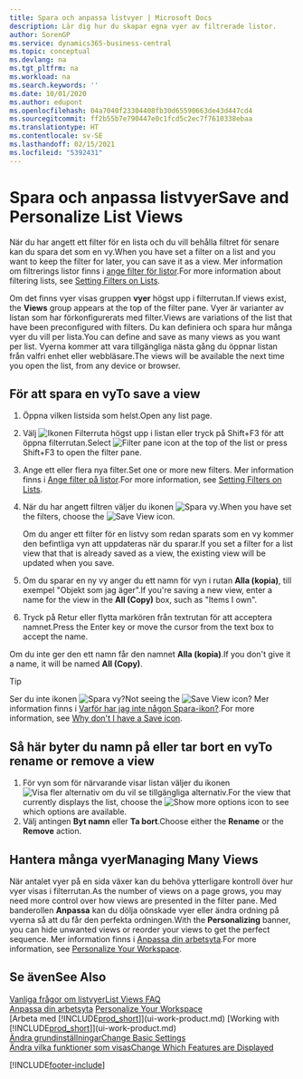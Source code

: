 ```yaml
---
title: Spara och anpassa listvyer | Microsoft Docs
description: Lär dig hur du skapar egna vyer av filtrerade listor.
author: SorenGP
ms.service: dynamics365-business-central
ms.topic: conceptual
ms.devlang: na
ms.tgt_pltfrm: na
ms.workload: na
ms.search.keywords: ''
ms.date: 10/01/2020
ms.author: edupont
ms.openlocfilehash: 04a7040f23304408fb30d65590663de43d447cd4
ms.sourcegitcommit: ff2b55b7e790447e0c1fcd5c2ec7f7610338ebaa
ms.translationtype: HT
ms.contentlocale: sv-SE
ms.lasthandoff: 02/15/2021
ms.locfileid: "5392431"
---
```

# <a name="save-and-personalize-list-views"></a><span data-ttu-id="e51f6-103">Spara och anpassa listvyer</span><span class="sxs-lookup"><span data-stu-id="e51f6-103">Save and Personalize List Views</span></span>
<span data-ttu-id="e51f6-104">När du har angett ett filter för en lista och du vill behålla filtret för senare kan du spara det som en vy.</span><span class="sxs-lookup"><span data-stu-id="e51f6-104">When you have set a filter on a list and you want to keep the filter for later, you can save it as a view.</span></span> <span data-ttu-id="e51f6-105">Mer information om filtrerings listor finns i [ange filter för listor](ui-enter-criteria-filters.md#setting-filters-on-lists).</span><span class="sxs-lookup"><span data-stu-id="e51f6-105">For more information about filtering lists, see [Setting Filters on Lists](ui-enter-criteria-filters.md#setting-filters-on-lists).</span></span>

<span data-ttu-id="e51f6-106">Om det finns vyer visas gruppen **vyer** högst upp i filterrutan.</span><span class="sxs-lookup"><span data-stu-id="e51f6-106">If views exist, the **Views** group appears at the top of the filter pane.</span></span> <span data-ttu-id="e51f6-107">Vyer är varianter av listan som har förkonfigurerats med filter.</span><span class="sxs-lookup"><span data-stu-id="e51f6-107">Views are variations of the list that have been preconfigured with filters.</span></span> <span data-ttu-id="e51f6-108">Du kan definiera och spara hur många vyer du vill per lista.</span><span class="sxs-lookup"><span data-stu-id="e51f6-108">You can define and save as many views as you want per list.</span></span> <span data-ttu-id="e51f6-109">Vyerna kommer att vara tillgängliga nästa gång du öppnar listan från valfri enhet eller webbläsare.</span><span class="sxs-lookup"><span data-stu-id="e51f6-109">The views will be available the next time you open the list, from any device or browser.</span></span>

## <a name="to-save-a-view"></a><span data-ttu-id="e51f6-110">För att spara en vy</span><span class="sxs-lookup"><span data-stu-id="e51f6-110">To save a view</span></span>
1. <span data-ttu-id="e51f6-111">Öppna vilken listsida som helst.</span><span class="sxs-lookup"><span data-stu-id="e51f6-111">Open any list page.</span></span>
2. <span data-ttu-id="e51f6-112">Välj ![Ikonen Filterruta](media/open-filter-pane-icon.png "Filterrutaikon") högst upp i listan eller tryck på Shift+F3 för att öppna filterrutan.</span><span class="sxs-lookup"><span data-stu-id="e51f6-112">Select ![Filter pane icon](media/open-filter-pane-icon.png "Filter pane icon") at the top of the list or press Shift+F3 to open the filter pane.</span></span>
3. <span data-ttu-id="e51f6-113">Ange ett eller flera nya filter.</span><span class="sxs-lookup"><span data-stu-id="e51f6-113">Set one or more new filters.</span></span> <span data-ttu-id="e51f6-114">Mer information finns i [Ange filter på listor](ui-enter-criteria-filters.md#setting-filters-on-lists).</span><span class="sxs-lookup"><span data-stu-id="e51f6-114">For more information, see [Setting Filters on Lists](ui-enter-criteria-filters.md#setting-filters-on-lists).</span></span>
4. <span data-ttu-id="e51f6-115">När du har angett filtren väljer du ikonen ![Spara vy](media/save_view_icon.png "Spara vy").</span><span class="sxs-lookup"><span data-stu-id="e51f6-115">When you have set the filters, choose the ![Save View](media/save_view_icon.png "Save View") icon.</span></span>

    <span data-ttu-id="e51f6-116">Om du anger ett filter för en listvy som redan sparats som en vy kommer den befintliga vyn att uppdateras när du sparar.</span><span class="sxs-lookup"><span data-stu-id="e51f6-116">If you set a filter for a list view that that is already saved as a view, the existing view will be updated when you save.</span></span>
5. <span data-ttu-id="e51f6-117">Om du sparar en ny vy anger du ett namn för vyn i rutan **Alla (kopia)**, till exempel "Objekt som jag äger".</span><span class="sxs-lookup"><span data-stu-id="e51f6-117">If you're saving a new view, enter a name for the view in the **All (Copy)** box, such as "Items I own".</span></span>
6. <span data-ttu-id="e51f6-118">Tryck på Retur eller flytta markören från textrutan för att acceptera namnet.</span><span class="sxs-lookup"><span data-stu-id="e51f6-118">Press the Enter key or move the cursor from the text box to accept the name.</span></span>

<span data-ttu-id="e51f6-119">Om du inte ger den ett namn får den namnet **Alla (kopia)**.</span><span class="sxs-lookup"><span data-stu-id="e51f6-119">If you don't give it a name, it will be named **All (Copy)**.</span></span>

> [!TIP]
> <span data-ttu-id="e51f6-120">Ser du inte ikonen ![Spara vy](media/save_view_icon.png "Spara vy")?</span><span class="sxs-lookup"><span data-stu-id="e51f6-120">Not seeing the ![Save View](media/save_view_icon.png "Save View") icon?</span></span> <span data-ttu-id="e51f6-121">Mer information finns i [Varför har jag inte någon Spara-ikon?](ui-views-faq.md#save).</span><span class="sxs-lookup"><span data-stu-id="e51f6-121">For more information, see [Why don't I have a Save icon](ui-views-faq.md#save).</span></span>

## <a name="to-rename-or-remove-a-view"></a><span data-ttu-id="e51f6-122">Så här byter du namn på eller tar bort en vy</span><span class="sxs-lookup"><span data-stu-id="e51f6-122">To rename or remove a view</span></span>
1. <span data-ttu-id="e51f6-123">För vyn som för närvarande visar listan väljer du ikonen ![Visa fler alternativ](media/show-more-options-icon.png "Visa fler alternativ") om du vil se tillgängliga alternativ.</span><span class="sxs-lookup"><span data-stu-id="e51f6-123">For the view that currently displays the list, choose the ![Show more options](media/show-more-options-icon.png "Show more options") icon to see which options are available.</span></span>
2. <span data-ttu-id="e51f6-124">Välj antingen **Byt namn** eller **Ta bort**.</span><span class="sxs-lookup"><span data-stu-id="e51f6-124">Choose either the **Rename** or the **Remove** action.</span></span>

## <a name="managing-many-views"></a><span data-ttu-id="e51f6-125">Hantera många vyer</span><span class="sxs-lookup"><span data-stu-id="e51f6-125">Managing Many Views</span></span>
<span data-ttu-id="e51f6-126">När antalet vyer på en sida växer kan du behöva ytterligare kontroll över hur vyer visas i filterrutan.</span><span class="sxs-lookup"><span data-stu-id="e51f6-126">As the number of views on a page grows, you may need more control over how views are presented in the filter pane.</span></span> <span data-ttu-id="e51f6-127">Med banderollen **Anpassa** kan du dölja oönskade vyer eller ändra ordning på vyerna så att du får den perfekta ordningen.</span><span class="sxs-lookup"><span data-stu-id="e51f6-127">With the **Personalizing** banner, you can hide unwanted views or reorder your views to get the perfect sequence.</span></span> <span data-ttu-id="e51f6-128">Mer information finns i [Anpassa din arbetsyta](ui-personalization-user.md).</span><span class="sxs-lookup"><span data-stu-id="e51f6-128">For more information, see [Personalize Your Workspace](ui-personalization-user.md).</span></span>

## <a name="see-also"></a><span data-ttu-id="e51f6-129">Se även</span><span class="sxs-lookup"><span data-stu-id="e51f6-129">See Also</span></span>
[<span data-ttu-id="e51f6-130">Vanliga frågor om listvyer</span><span class="sxs-lookup"><span data-stu-id="e51f6-130">List Views FAQ</span></span>](ui-views-faq.md)  
<span data-ttu-id="e51f6-131">[Anpassa din arbetsyta](ui-personalization-user.md)  </span><span class="sxs-lookup"><span data-stu-id="e51f6-131">[Personalize Your Workspace](ui-personalization-user.md)  </span></span>  
<span data-ttu-id="e51f6-132">[Arbeta med [!INCLUDE[prod_short](includes/prod_short.md)]](ui-work-product.md)  </span><span class="sxs-lookup"><span data-stu-id="e51f6-132">[Working with [!INCLUDE[prod_short](includes/prod_short.md)]](ui-work-product.md)  </span></span>  
[<span data-ttu-id="e51f6-133">Ändra grundinställningar</span><span class="sxs-lookup"><span data-stu-id="e51f6-133">Change Basic Settings</span></span>](ui-change-basic-settings.md)  
[<span data-ttu-id="e51f6-134">Ändra vilka funktioner som visas</span><span class="sxs-lookup"><span data-stu-id="e51f6-134">Change Which Features are Displayed</span></span>](ui-experiences.md)  


[!INCLUDE[footer-include](includes/footer-banner.md)]